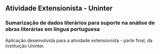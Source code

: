 ## Atividade Extensionista - Uninter
### Sumarização de dados literários para suporte na análise de obras literárias em língua portuguesa

Aplicação desenvolvida para a atividade extensionista - parte final, da instituição Uninter.